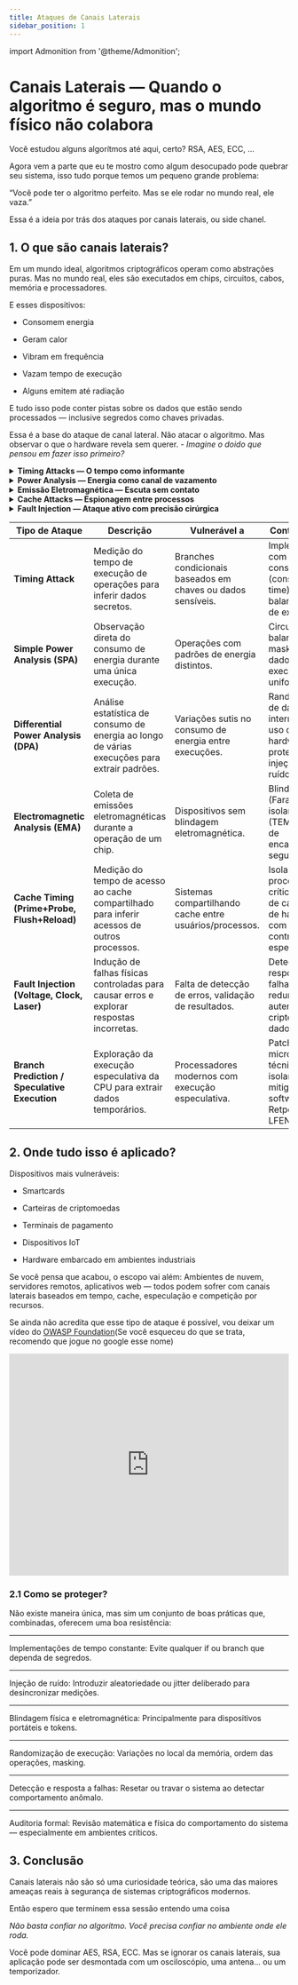 ```yaml
---
title: Ataques de Canais Laterais
sidebar_position: 1
---
```

import Admonition from '@theme/Admonition';

# Canais Laterais — Quando o algoritmo é seguro, mas o mundo físico não colabora

Você estudou alguns algorítmos até aqui, certo?
RSA, AES, ECC, ...

Agora vem a parte que eu te mostro como algum desocupado pode quebrar seu sistema, isso tudo porque temos um pequeno grande problema:

“Você pode ter o algoritmo perfeito. Mas se ele rodar no mundo real, ele vaza.”

Essa é a ideia por trás dos ataques por canais laterais, ou side chanel.

## 1. O que são canais laterais?

Em um mundo ideal, algoritmos criptográficos operam como abstrações puras.
Mas no mundo real, eles são executados em chips, circuitos, cabos, memória e processadores.

E esses dispositivos:

- Consomem energia

- Geram calor

- Vibram em frequência

- Vazam tempo de execução

- Alguns emitem até radiação


E tudo isso pode conter pistas sobre os dados que estão sendo processados — inclusive segredos como chaves privadas.

Essa é a base do ataque de canal lateral. Não atacar o algoritmo. Mas observar o que o hardware revela sem querer. - _Imagine o doido que pensou em fazer isso primeiro?_

<details>
<summary><b>Timing Attacks — O tempo como informante</b></summary>

Suponha que uma função criptográfica leve mais tempo para processar certos dados.

Por exemplo:
Se a verificação de uma chave privada depende da posição de certos bits e isso muda o tempo de execução, o atacante pode medir esse tempo e inferir a chave.

Foi exatamente isso que Paul Kocher demonstrou em 1996 contra implementações de RSA.
Inclusive quem quiser ler o artigo dele: https://paulkocher.com/doc/TimingAttacks.pdf
</details>

<details>
<summary><b>Power Analysis — Energia como canal de vazamento</b></summary>

Todo circuito consome energia para operar. Mas não é um consumo plano.
Operações diferentes consomem quantidades diferentes de energia.

Ataques como o Differential Power Analysis (DPA) usam isso para quebrar criptografias

O atacante mede o consumo de energia durante várias execuções do algoritmo com entradas diferentes.

Usa técnicas estatísticas para correlacionar consumo e bits secretos.

Simplesmente observando o padrão de consumo, é possível inferir partes da chave.

Essa técnica é usada com sucesso contra smartcards, carteiras criptográficas, tokens de autenticação — e qualquer dispositivo onde o atacante tenha controle físico próximo.
</details>

<details>
<summary><b> Emissão Eletromagnética — Escuta sem contato</b></summary>

Se energia vaza por fio, sinais também podem vazar pelo ar.
Isso dá origem aos ataques por análise eletromagnética (EMA).

Aqui, o invasor usa sondas ou antenas para captar radiações emitidas pelos componentes enquanto processam dados criptográficos.

Em ambientes como agências governamentais ou centros militares, a mitigação é feita com:

- Blindagem física

- Separação eletromagnética

- Design TEMPEST

Isso porque até as emissões invisíveis podem trair os dados.
</details>

<details>
<summary><b> Cache Attacks — Espionagem entre processos</b></summary>

Agora vamos para os ataques de canal lateral sem acesso físico.

Em ambientes como computação em nuvem, múltiplos usuários compartilham o mesmo processador.
E com isso, também compartilham cache.

Se o tempo de acesso ao cache for afetado por operações de outros processos, então o invasor pode observar padrões de acesso e inferir:

- Dados sensíveis

- Execução de código privilegiado

- Até mesmo conteúdo de memória de outros processos

Esse é o princípio por trás de Spectre, Meltdown e derivados.
Essas vulnerabilidades mostraram que mesmo sem acesso root, é possível espionar o kernel — explorando apenas o comportamento físico do cache.
</details>

<details>
<summary><b>Fault Injection — Ataque ativo com precisão cirúrgica</b></summary>

Nem todo ataque lateral é passivo.

Com fault injection, o atacante provoca falhas deliberadamente:

Reduz a voltagem

Aumenta a temperatura

Aplica radiação (laser, glitch de clock)

Interfere no processo de assinatura ou decriptação

O objetivo?
Forçar o sistema a cometer um erro, como gerar uma assinatura incorreta.

Se isso acontece, o atacante pode aplicar técnicas matemáticas (como fatoração com assinaturas inválidas) e extrair a chave secreta.

Foi esse tipo de ataque que desmontou vários hardwares criptográficos — mesmo quando os algoritmos eram teoricamente seguros.
</details>

| **Tipo de Ataque**                            | **Descrição**                                                                                | **Vulnerável a**                                             | **Contramedidas**                                                                                    |
| --------------------------------------------- | -------------------------------------------------------------------------------------------- | ------------------------------------------------------------ | ---------------------------------------------------------------------------------------------------- |
| **Timing Attack**                             | Medição do tempo de execução de operações para inferir dados secretos.                       | Branches condicionais baseados em chaves ou dados sensíveis. | Implementações com tempo constante (constant-time); balanceamento de execuções.                      |
| **Simple Power Analysis (SPA)**               | Observação direta do consumo de energia durante uma única execução.                          | Operações com padrões de energia distintos.                  | Circuitos balanceados; masking de dados; execução uniforme.                                          |
| **Differential Power Analysis (DPA)**         | Análise estatística de consumo de energia ao longo de várias execuções para extrair padrões. | Variações sutis no consumo de energia entre execuções.       | Randomização de dados intermediários; uso de hardware com proteção a DPA; injeção de ruído.          |
| **Electromagnetic Analysis (EMA)**            | Coleta de emissões eletromagnéticas durante a operação de um chip.                           | Dispositivos sem blindagem eletromagnética.                  | Blindagem física (Faraday cage), isolamento EM (TEMPEST), uso de encapsulamento seguro.              |
| **Cache Timing (Prime+Probe, Flush+Reload)**  | Medição do tempo de acesso ao cache compartilhado para inferir acessos de outros processos.  | Sistemas compartilhando cache entre usuários/processos.      | Isolamento de processos críticos; limpeza de cache; uso de hardware com proteção contra especulação. |
| **Fault Injection (Voltage, Clock, Laser)**   | Indução de falhas físicas controladas para causar erros e explorar respostas incorretas.     | Falta de detecção de erros, validação de resultados.         | Detecção e resposta a falhas; checks redundantes; autenticação criptográfica de dados internos.      |
| **Branch Prediction / Speculative Execution** | Exploração da execução especulativa da CPU para extrair dados temporários.                   | Processadores modernos com execução especulativa.            | Patches de microcódigo; técnicas de isolamento; mitigação via software (e.g. Retpoline, LFENCE).     |


## 2. Onde tudo isso é aplicado?

Dispositivos mais vulneráveis:

- Smartcards

- Carteiras de criptomoedas

- Terminais de pagamento

- Dispositivos IoT

- Hardware embarcado em ambientes industriais

Se você pensa que acabou, o escopo vai além:
Ambientes de nuvem, servidores remotos, aplicativos web — todos podem sofrer com canais laterais baseados em tempo, cache, especulação e competição por recursos.

Se ainda não acredita que esse tipo de ataque é possível, vou deixar um vídeo do [OWASP Foundation](https://www.cloudflare.com/pt-br/learning/security/threats/owasp-top-10/)(Se você esqueceu do que se trata, recomendo que jogue no google esse nome)
<iframe
  width="100%"
  height="400"
  src="https://www.youtube.com/embed/1RipwqJG50c?si=a3MVHxJqPL-Y-nIJ"
  title="Um pouco sobre Canais laterais"
  frameBorder="0"
  allowFullScreen
 ></iframe>

### 2.1 Como se proteger?

Não existe maneira única, mas sim um conjunto de boas práticas que, combinadas, oferecem uma boa resistência:

---
Implementações de tempo constante: 
Evite qualquer if ou branch que dependa de segredos.

---

Injeção de ruído:
Introduzir aleatoriedade ou jitter deliberado para desincronizar medições.

---
Blindagem física e eletromagnética: 
Principalmente para dispositivos portáteis e tokens.

---
Randomização de execução: 
Variações no local da memória, ordem das operações, masking.

---
Detecção e resposta a falhas: 
Resetar ou travar o sistema ao detectar comportamento anômalo.

---
Auditoria formal: 
Revisão matemática e física do comportamento do sistema — especialmente em ambientes críticos.


## 3. Conclusão
Canais laterais não são só uma curiosidade teórica, são uma das maiores ameaças reais à segurança de sistemas criptográficos modernos.

Então espero que terminem essa sessão entendo uma coisa

_Não basta confiar no algoritmo. Você precisa confiar no ambiente onde ele roda._

Você pode dominar AES, RSA, ECC. Mas se ignorar os canais laterais, sua aplicação pode ser desmontada com um osciloscópio, uma antena... ou um temporizador.

